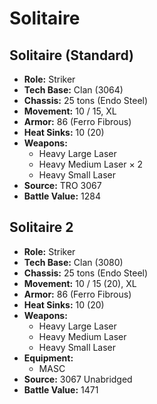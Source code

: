 # Solitaire
## Solitaire (Standard)
- **Role:** Striker
- **Tech Base:** Clan (3064)
- **Chassis:** 25 tons (Endo Steel)
- **Movement:** 10 / 15, XL
- **Armor:** 86 (Ferro Fibrous)
- **Heat Sinks:** 10 (20)
- **Weapons:**
  - Heavy Large Laser
  - Heavy Medium Laser × 2
  - Heavy Small Laser
- **Source:** TRO 3067
- **Battle Value:** 1284

## Solitaire 2
- **Role:** Striker
- **Tech Base:** Clan (3080)
- **Chassis:** 25 tons (Endo Steel)
- **Movement:** 10 / 15 (20), XL
- **Armor:** 86 (Ferro Fibrous)
- **Heat Sinks:** 10 (20)
- **Weapons:**
  - Heavy Large Laser
  - Heavy Medium Laser
  - Heavy Small Laser
- **Equipment:**
  - MASC
- **Source:** 3067 Unabridged
- **Battle Value:** 1471

